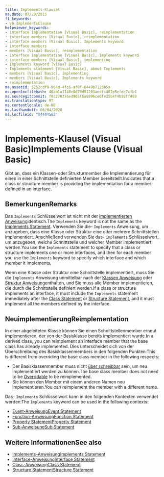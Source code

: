 ```yaml
---
title: Implements-Klausel
ms.date: 07/20/2015
f1_keywords:
- vb.ImplementsClause
helpviewer_keywords:
- interface implementation [Visual Basic], reimplementation
- interface members [Visual Basic], reimplementation
- interface members [Visual Basic], Implements keyword
- interface members
- members [Visual Basic], reimplementation
- interface implementation [Visual Basic], Implements keyword
- interface members [Visual Basic], implementing
- Implements keyword [Visual Basic]
- Implements statement [Visual Basic], about Implements
- members [Visual Basic], implementing
- members [Visual Basic], Implements keyword
- reimplementation
ms.assetid: 5252cdf9-964d-4fc6-af0f-0449b7126b5a
ms.openlocfilehash: 46ab1a1148e8d73d91293aedfc407e5efdc7cfb4
ms.sourcegitcommit: f8c270376ed905f6a8896ce0fe25b4f4b38ff498
ms.translationtype: MT
ms.contentlocale: de-DE
ms.lasthandoff: 06/04/2020
ms.locfileid: "84404562"
---
```

# <a name="implements-clause-visual-basic"></a><span data-ttu-id="a8bff-102">Implements-Klausel (Visual Basic)</span><span class="sxs-lookup"><span data-stu-id="a8bff-102">Implements Clause (Visual Basic)</span></span>
<span data-ttu-id="a8bff-103">Gibt an, dass ein Klassen-oder Strukturmember die Implementierung für einen in einer Schnittstelle definierten Member bereitstellt.</span><span class="sxs-lookup"><span data-stu-id="a8bff-103">Indicates that a class or structure member is providing the implementation for a member defined in an interface.</span></span>  
  
## <a name="remarks"></a><span data-ttu-id="a8bff-104">Bemerkungen</span><span class="sxs-lookup"><span data-stu-id="a8bff-104">Remarks</span></span>  
<span data-ttu-id="a8bff-105">Das `Implements` Schlüsselwort ist nicht mit der [implementierten Anweisung](implements-statement.md)identisch.</span><span class="sxs-lookup"><span data-stu-id="a8bff-105">The `Implements` keyword is not the same as the [Implements Statement](implements-statement.md).</span></span> <span data-ttu-id="a8bff-106">Verwenden Sie die- `Implements` Anweisung, um anzugeben, dass eine Klasse oder Struktur eine oder mehrere Schnittstellen implementiert. Anschließend verwenden Sie das- `Implements` Schlüsselwort, um anzugeben, welche Schnittstelle und welcher Member implementiert werden.</span><span class="sxs-lookup"><span data-stu-id="a8bff-106">You use the `Implements` statement to specify that a class or structure implements one or more interfaces, and then for each member you use the `Implements` keyword to specify which interface and which member it implements.</span></span>

<span data-ttu-id="a8bff-107">Wenn eine Klasse oder Struktur eine Schnittstelle implementiert, muss Sie die `Implements` Anweisung unmittelbar nach der [Klassen Anweisung](class-statement.md) oder [Struktur Anweisung](structure-statement.md)enthalten, und Sie muss alle Member implementieren, die durch die Schnittstelle definiert werden.</span><span class="sxs-lookup"><span data-stu-id="a8bff-107">If a class or structure implements an interface, it must include the `Implements` statement immediately after the [Class Statement](class-statement.md) or [Structure Statement](structure-statement.md), and it must implement all the members defined by the interface.</span></span>

## <a name="reimplementation"></a><span data-ttu-id="a8bff-108">Neuimplementierung</span><span class="sxs-lookup"><span data-stu-id="a8bff-108">Reimplementation</span></span>  
<span data-ttu-id="a8bff-109">In einer abgeleiteten Klasse können Sie einen Schnittstellenmember erneut implementieren, der von der Basisklasse bereits implementiert wurde.</span><span class="sxs-lookup"><span data-stu-id="a8bff-109">In a derived class, you can reimplement an interface member that the base class has already implemented.</span></span> <span data-ttu-id="a8bff-110">Dies unterscheidet sich von der Überschreibung des Basisklassenmembers in den folgenden Punkten:</span><span class="sxs-lookup"><span data-stu-id="a8bff-110">This is different from overriding the base class member in the following respects:</span></span>

- <span data-ttu-id="a8bff-111">Der Basisklassenmember muss nicht [über schreibbar](../modifiers/overridable.md) sein, um neu implementiert werden zu können.</span><span class="sxs-lookup"><span data-stu-id="a8bff-111">The base class member does not need to be [Overridable](../modifiers/overridable.md) to be reimplemented.</span></span>
- <span data-ttu-id="a8bff-112">Sie können den Member mit einem anderen Namen neu implementieren.</span><span class="sxs-lookup"><span data-stu-id="a8bff-112">You can reimplement the member with a different name.</span></span>

<span data-ttu-id="a8bff-113">Das- `Implements` Schlüsselwort kann in den folgenden Kontexten verwendet werden:</span><span class="sxs-lookup"><span data-stu-id="a8bff-113">The `Implements` keyword can be used in the following contexts:</span></span>

- [<span data-ttu-id="a8bff-114">Event-Anweisung</span><span class="sxs-lookup"><span data-stu-id="a8bff-114">Event Statement</span></span>](event-statement.md)
- [<span data-ttu-id="a8bff-115">Function-Anweisung</span><span class="sxs-lookup"><span data-stu-id="a8bff-115">Function Statement</span></span>](function-statement.md)
- [<span data-ttu-id="a8bff-116">Property Statement</span><span class="sxs-lookup"><span data-stu-id="a8bff-116">Property Statement</span></span>](property-statement.md)
- [<span data-ttu-id="a8bff-117">Sub-Anweisung</span><span class="sxs-lookup"><span data-stu-id="a8bff-117">Sub Statement</span></span>](sub-statement.md)  
  
## <a name="see-also"></a><span data-ttu-id="a8bff-118">Weitere Informationen</span><span class="sxs-lookup"><span data-stu-id="a8bff-118">See also</span></span>

- [<span data-ttu-id="a8bff-119">Implements-Anweisung</span><span class="sxs-lookup"><span data-stu-id="a8bff-119">Implements Statement</span></span>](implements-statement.md)
- [<span data-ttu-id="a8bff-120">Interface-Anweisung</span><span class="sxs-lookup"><span data-stu-id="a8bff-120">Interface Statement</span></span>](interface-statement.md)
- [<span data-ttu-id="a8bff-121">Class-Anweisung</span><span class="sxs-lookup"><span data-stu-id="a8bff-121">Class Statement</span></span>](class-statement.md)
- [<span data-ttu-id="a8bff-122">Structure Statement</span><span class="sxs-lookup"><span data-stu-id="a8bff-122">Structure Statement</span></span>](structure-statement.md)

